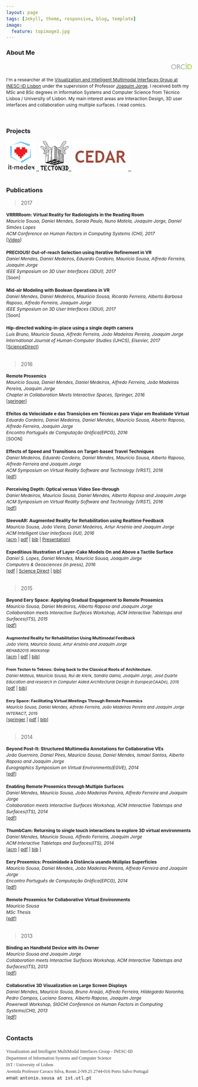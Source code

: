 ```yaml
---
layout: page
tags: [Jekyll, theme, responsive, blog, template]
image:
  feature: topimage3.jpg
---
```


<!--- veodesign.com --->




### <a name="aboutme"></a> About Me          


<div align="right "><a href="http://orcid.org/0000-0003-1438-2882" target="_blank"><img src="images/orcid.png" style="height:20px;"></a></div>

<span style="font-size:12px;">I'm a researcher at the <a target="_blank" href="http://vimmi.inesc-id.pt/">Visualization and Intelligent Multimodal Interfaces Group at INESC-ID Lisbon</a> under the supervision of Professor <a target="_blank" href="http://web.ist.utl.pt/jorgej/">Joaquim Jorge</a>. I received both my MSc and BSc degrees in Information Systems and Computer Science from T&eacute;cnico Lisboa / University of Lisbon. My main interest areas are Interaction Design, 3D user interfaces and collaboration using multiple surfaces. I read comics.</span>

<div>&nbsp;</div>

### <a name="projects"></a> Projects

<div class="content">
<a href="http://it-medex.inesc-id.pt/" target="_blank"><img src="images/itmedex.png" style="height:80px;">&nbsp;&nbsp;</a>
<a href="http://tecton3d.ist.utl.pt/" target="_blank"><img src="images/tecton.png" style="height:80px;">&nbsp;&nbsp;</a>
<a href="http://sites.google.com/site/oilcedar/" target="_blank"><img src="images/cedar.jpg" style="height:80px;">&nbsp;&nbsp;</a>
</div>

<div>&nbsp;</div>

### <a name="publications"></a> Publications

> 2017

<div><div><span style="font-size: 12px;"><strong>VRRRRoom: Virtual Reality for Radiologists in the Reading Room</strong></span></div>
<div><span style="font-size: 12px;"><em>Maurício Sousa, Daniel Mendes, Soraia Paulo, Nuno Matela, Joaquim Jorge, Daniel Simões Lopes</em></span></div>
<div><span style="font-size: 12px;"><em>ACM Conference on Human Factors in Computing Systems (CHI), 2017</em></span></div>
<div><span style="font-size: 12px;">[<a target="_blank" href="https://youtu.be/7sFT-vO27XQ">Video</a>]</span></div></div>

<div>&nbsp;</div>

<div><div><span style="font-size: 12px;"><strong>PRECIOUS! Out-of-reach Selection using Iterative Refinement in VR</strong></span></div>
<div><span style="font-size: 12px;"><em>Daniel Mendes, Daniel Medeiros, Eduardo Cordeiro, Maurício Sousa, Alfredo Ferreira, Joaquim Jorge</em></span></div>
<div><span style="font-size: 12px;"><em>IEEE Symposium on 3D User Interfaces (3DUI), 2017</em></span></div>
<div><span style="font-size: 12px;">[Soon]</span></div></div>

<div>&nbsp;</div>

<div><div><span style="font-size: 12px;"><strong>Mid-air Modeling with Boolean Operations in VR</strong></span></div>
<div><span style="font-size: 12px;"><em>Daniel Mendes, Daniel Medeiros, Maurício Sousa, Ricardo Ferreira, Alberto Barbosa Raposo, Alfredo Ferreira, Joaquim Jorge</em></span></div>
<div><span style="font-size: 12px;"><em> IEEE Symposium on 3D User Interfaces (3DUI), 2017</em></span></div>
<div><span style="font-size: 12px;">[Soon]</span></div></div>

<div>&nbsp;</div>

<div><div><span style="font-size: 12px;"><strong>Hip-directed walking-in-place using a single depth camera</strong></span></div>
<div><span style="font-size: 12px;"><em>Luís Bruno, Maurício Sousa, Alfredo Ferreira, João Madeiras Pereira, Joaquim Jorge</em></span></div>
<div><span style="font-size: 12px;"><em>International Journal of Human-Computer Studies (IJHCS), Elsevier, 2017</em></span></div>
<div><span style="font-size: 12px;">[<a target="_blank" href="http://dx.doi.org/10.1016/j.ijhcs.2017.03.006">ScienceDirect</a>]</span></div></div>

<div>&nbsp;</div>

> 2016

<div><div><span style="font-size: 12px;"><strong>Remote Proxemics</strong></span></div>
<div><span style="font-size: 12px;"><em>Maurício Sousa, Daniel Mendes, Daniel Medeiros, Alfredo Ferreira, João Madeiras Pereira, Joaquim Jorge</em></span></div>
<div><span style="font-size: 12px;"><em>Chapter in Collaboration Meets Interactive Spaces, Springer, 2016</em></span></div>
<div><span style="font-size: 12px;">[<a target="_blank" href="http://dx.doi.org/10.1007/978-3-319-45853-3_4">springer</a>]</span></div></div>

<div>&nbsp;</div>

<div><div><span style="font-size: 12px;"><strong>Efeitos da Velocidade e das Transições em Técnicas para Viajar em Realidade Virtual</strong></span></div>
<div><span style="font-size: 12px;"><em>Eduardo Cordeiro, Daniel Medeiros, Daniel Mendes, Maurício Sousa, Alberto Raposo, Alfredo Ferreira, Joaquim Jorge</em></span></div>
<div><span style="font-size: 12px;"><em>Encontro Português de Computação Gráfica(EPCG), 2016</em></span></div>
<div><span style="font-size: 12px;">[<a>SOON</a>]</span></div></div>

<div>&nbsp;</div>

<div><div><span style="font-size: 12px;"><strong>Effects of Speed and Transitions on Target-based Travel Techniques</strong></span></div>
<div><span style="font-size: 12px;"><em>Daniel Medeiros, Eduardo Cordeiro, Daniel Mendes, Maurício Sousa, Alberto Raposo, Alfredo Ferreira and Joaquim Jorge</em></span></div>
<div><span style="font-size: 12px;"><em>ACM Symposium on Virtual Reality Software and Technology (VRST), 2016</em></span></div>
<div><span style="font-size: 12px;">[<a target="_blank" href="http://web.ist.utl.pt/antonio.sousa/publications/327-59-0228-medeiros.pdf">pdf</a>]</span></div></div>

<div>&nbsp;</div>

<div><div><span style="font-size: 12px;"><strong>Perceiving Depth: Optical versus Video See-through</strong></span></div>
<div><span style="font-size: 12px;"><em>Daniel Medeiros, Maurício Sousa, Daniel Mendes, Alberto Raposo and Joaquim Jorge</em></span></div>
<div><span style="font-size: 12px;"><em>ACM Symposium on Virtual Reality Software and Technology (VRST), 2016</em></span></div>
<div><span style="font-size: 12px;">[<a target="_blank" href="http://web.ist.utl.pt/antonio.sousa/publications/237-33-0191-medeiros.pdf">pdf</a>]</span></div></div>

<div>&nbsp;</div>

<div><div><span style="font-size: 12px;"><strong>SleeveAR: Augmented Reality for Rehabilitation using Realtime Feedback</strong></span></div>
<div><span style="font-size: 12px;"><em>Maurício Sousa, João Vieira, Daniel Medeiros, Artur Arsénio and Joaquim Jorge</em></span></div>
<div><span style="font-size: 12px;"><em>ACM Intelligent User Interfaces (IUI), 2016</em></span></div>
<div><span style="font-size: 12px;">[<a target="_blank" href="http://dl.acm.org/citation.cfm?id=2856773&CFID=589235121&CFTOKEN=67050946">acm</a> | <a target="_blank" href="http://web.ist.utl.pt/antonio.sousa/publications/iuifp0186-sousaATS.pdf">pdf</a> | <a target="_blank" href="http://web.ist.utl.pt/antonio.sousa/publications/iuifp0186-sousaATS.bib">bib</a> | <a target="_blank" href="https://youtu.be/66jV4I0Pal0">Presentation</a>] </span></div></div>

<div>&nbsp;</div>

<div><div><span style="font-size: 12px;"><strong> Expeditious Illustration of Layer-Cake Models On and Above a Tactile Surface</strong></span></div>
<div><span style="font-size: 12px;"><em>Daniel S. Lopes, Daniel Mendes, Maurício Sousa, Joaquim Jorge</em></span></div>
<div><span style="font-size: 12px;"><em>Computers & Geosciences (in press), 2016</em></span></div>
<div><span style="font-size: 12px;">[<a target="_blank" href="http://web.ist.utl.pt/antonio.sousa/publications/1-s2.0-S0098300416300334-main.pdf">pdf</a> | <a target="_blank" href="http://www.sciencedirect.com/science/article/pii/S0098300416300334">Science Direct</a> | <a target="_blank" href="http://web.ist.utl.pt/antonio.sousa/publications/Lopes2016.bib">bib</a>]</span></div></div>

<div>&nbsp;</div>

> 2015

<div><div><span style="font-size: 12px;"><strong>Beyond Eery Space: Applying Gradual Engagement to Remote Proxemics</strong></span></div>
<div><span style="font-size: 12px;"><em>Maurício Sousa, Daniel Medeiros, Alberto Raposo and Joaquim Jorge</em></span></div>
<div><span style="font-size: 12px;"><em>Collaboration meets Interactive Surfaces Workshop, ACM Interactive Tabletops and Surfaces(ITS), 2015</em></span></div>
<div><span style="font-size: 12px;">[<a target="_blank" href="http://web.ist.utl.pt/antonio.sousa/publications/cmis2015-sousa.pdf">pdf</a>]</span></div></div>

<div>&nbsp;</div>

<div><span style="font-size:11px;"><strong>Augmented Reality for Rehabilitation Using Multimodal Feedback</strong></span></div>
<div><span style="font-size:11px;"><em>João Vieira, Maurício Sousa, Artur Arsénio and Joaquim Jorge</em></span></div>
<div><span style="font-size:11px;"><em>REHAB2015 Workshop</em></span></div>
<div><span style="font-size: 12px;">[<a target="_blank" href="http://dl.acm.org/citation.cfm?id=2838954&CFID=570073357&CFTOKEN=56549813">acm</a> | <a target="_blank" href="http://web.ist.utl.pt/antonio.sousa/publications/REAHB2015-SleeveAR.pdf">pdf</a> | <a target="_blank" href="http://web.ist.utl.pt/antonio.sousa/publications/REAHB2015-SleeveAR.bib">bib</a>]</span></div>

<div>&nbsp;</div>

<div><span style="font-size:11px;"><strong>From Tecton to Teknos: Going back to the Classical Roots of Architecture.</strong></span></div>
<div><span style="font-size:11px;"><em>Daniel Mateus, Maurício Sousa, Rui de Klerk, Sandra Gama, Joaquim Jorge, José Duarte</em></span></div>
<div><span style="font-size:11px;"><em>Education and research in Computer Aided Architectural Design in Europe(eCAADe), 2015</em></span></div>
<div><span style="font-size: 12px;">[<a target="_blank" href="http://web.ist.utl.pt/antonio.sousa/publications/ecaade2015_181.pdf">pdf</a> | <a target="_blank" href="http://web.ist.utl.pt/antonio.sousa/publications/ecaade2015_181.bib">bib</a>]</span></div>

<div>&nbsp;</div>

<div><span style="font-size:11px;"><strong>Eery Space: Facilitating Virtual Meetings Through Remote Proxemics</strong></span></div>
<div><span style="font-size:11px;"><em>Maurício Sousa, Daniel Mendes, Alfredo Ferreira, João Madeiras Pereira and Joaquim Jorge</em></span></div>
<div><span style="font-size:11px;"><em>INTERACT, 2015</em></span></div>
<div><span style="font-size: 12px;">[<a target="_blank" href="http://link.springer.com/chapter/10.1007/978-3-319-22698-9_43">springer</a> | <a target="_blank" href="http://web.ist.utl.pt/antonio.sousa/publications/92980043.pdf">pdf</a> | <a target="_blank" href="http://web.ist.utl.pt/antonio.sousa/publications/92980043.bib">bib</a>]</span></div>


<div>&nbsp;</div>

> 2014

<div><div><span style="font-size: 12px;"><strong>Beyond Post-It: Structured Multimedia Annotations for Collaborative VEs</strong></span></div>
<div><span style="font-size: 12px;"><em>João Guerreiro, Daniel Pires, Maurício Sousa, Daniel Mendes, Ismael Santos, Alberto Raposo and Joaquim Jorge</em></span></div>
<div><span style="font-size: 12px;"><em>Eurographics Symposium on Virtual Environments(EGVE), 2014</em></span></div>
<div><span style="font-size: 12px;">[<a target="_blank" href="http://web.ist.utl.pt/antonio.sousa/publications/ICAT-EGVE2014-Beyond.pdf">pdf</a>]</span></div></div>

<div>&nbsp;</div>

<div><div><span style="font-size: 12px;"><strong>Enabling Remote Proxemics through Multiple Surfaces</strong></span></div>
<div><span style="font-size: 12px;"><em>Daniel Mendes, Maurício Sousa, João Madeiras Pereira, Alfredo Ferreira and Joaquim Jorge</em></span></div>
<div><span style="font-size: 12px;"><em>Collaboration meets Interactive Surfaces Workshop, ACM Interactive Tabletops and Surfaces(ITS), 2014</em></span></div>
<div><span style="font-size: 12px;">[<a target="_blank" href="http://web.ist.utl.pt/antonio.sousa/publications/ITS2014-CmISWorkshop-Enabling.pdf">pdf</a>]</span></div></div>

<div>&nbsp;</div>

<div><div><span style="font-size: 12px;"><strong>ThumbCam: Returning to single touch interactions to explore 3D virtual environments</strong></span></div>
<div><span style="font-size: 12px;"><em>Daniel Mendes, Maurício Sousa, Alfredo Ferreira, Joaquim Jorge</em></span></div>
<div><span style="font-size: 12px;"><em>ACM Interactive Tabletops and Surfaces(ITS), 2014</em></span></div>
<div><span style="font-size: 12px;">[<a target="_blank" href="http://dl.acm.org/citation.cfm?id=2669554&CFID=570073357&CFTOKEN=56549813">acm</a> | <a target="_blank" href="http://web.ist.utl.pt/antonio.sousa/publications/IST2014-ThumbCam.pdf">pdf</a> | <a target="_blank" href="http://web.ist.utl.pt/antonio.sousa/publications/IST2014-ThumbCam.bib">bib</a> ]</span></div></div>

<div>&nbsp;</div>

<div><div><span style="font-size: 12px;"><strong>Eery Proxemics: Proximidade à Distância usando Múliplas Superfícies</strong></span></div>
<div><span style="font-size: 12px;"><em>Maurício Sousa, Daniel Mendes, João Madeiras Pereira, Alfredo Ferreira and Joaquim Jorge</em></span></div>
<div><span style="font-size: 12px;"><em>Encontro Português de Computação Gráfica(EPCG), 2014</em></span></div>
<div><span style="font-size: 12px;">[<a target="_blank" href="http://web.ist.utl.pt/antonio.sousa/publications/EPCG2014-Eery.pdf">pdf</a>]</span></div></div>

<div>&nbsp;</div>

<div><div><span style="font-size: 12px;"><strong>Remote Proxemics for Collaborative Virtual Environments</strong></span></div>
<div><span style="font-size: 12px;"><em>Maurício Sousa</em></span></div>
<div><span style="font-size: 12px;"><em>MSc Thesis</em></span></div>
<div><span style="font-size: 12px;">[<a target="_blank" href="http://web.ist.utl.pt/antonio.sousa/publications/MSc-mauriciosousa.pdf">pdf</a>]</span></div></div>

<div>&nbsp;</div>

> 2013

<div><div><span style="font-size: 12px;"><strong>Binding an Handheld Device with its Owner</strong></span></div>
<div><span style="font-size: 12px;"><em>Maurício Sousa and Joaquim Jorge</em></span></div>
<div><span style="font-size: 12px;"><em>Collaboration meets Interactive Surfaces Workshop, ACM Interactive Tabletops and Surfaces(ITS), 2013</em></span></div>
<div><span style="font-size: 12px;">[<a target="_blank" href="http://web.ist.utl.pt/antonio.sousa/publications/ITS2013-CmISWorkshop-Binding.pdf">pdf</a>]</span></div></div>

<div>&nbsp;</div>

<div><div><span style="font-size: 12px;"><strong>Collaborative 3D Visualization on Large Screen Displays</strong></span></div>
<div><span style="font-size: 12px;"><em>Daniel Mendes, Maurício Sousa, Bruno Araújo, Alfredo Ferreira, Hildegardo Noronha, Pedro Campos, Luciano Soares, Alberto Raposo, Joaquim Jorge</em></span></div>
<div><span style="font-size: 12px;"><em>Powerwall Workshop, SIGCHI Conference on Human Factors in Computing Systems(CHI), 2013</em></span></div>
<div><span style="font-size: 12px;">[<a target="_blank" href="http://web.ist.utl.pt/antonio.sousa/publications/CHI2013-PowerwallWorkshop-Collaboration.pdf">pdf</a>]</span></div></div>

<div>&nbsp;</div>


### <a name="contacts"></a> Contacts



<div>
<span style="font-size:12px;"><span style="color: rgb(51, 51, 50); font-family: 'PT Serif', serif; background-color: rgb(255, 255, 255);">Visualization and Intelligent MultiModal Interfaces Group - INESC-ID </span></span>
</div>
<div>
<span style="font-size:12px;"><span style="color: rgb(51, 51, 50); font-family: 'PT Serif', serif; background-color: rgb(255, 255, 255);">Department of Information Systems and Computer Science </span></span>
</div>
<div>
<span style="font-size:12px;"><span style="color: rgb(51, 51, 50); font-family: 'PT Serif', serif; background-color: rgb(255, 255, 255);">IST / University of Lisbon </span></span>
</div>
<div>
<span style="font-size:12px;"><span style="color: rgb(51, 51, 50); font-family: 'PT Serif', serif; background-color: rgb(255, 255, 255);">Avenida Professor Cavaco Silva, Room 2-N9.25 2744-016 Porto Salvo Portugal</span></span>
</div>
<div>
<span style="font-size:12px;">email: <span style="font-family:courier new,courier,monospace;">antonio.sousa at ist.utl.pt</span></span>
</div>
